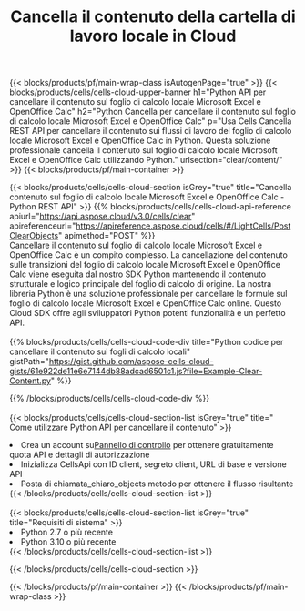 ﻿---
title:  Cancella il contenuto della cartella di lavoro locale in Cloud
description:  API cloud e SDK per la cancellazione dei contenuti su Microsoft Excel e OpenOffice Calc. Cancella contenuto su fogli di calcolo locali dal Cells Cloud API. L'SDK supporta i tipi di linguaggi di sviluppo. Includono Android, C#, Go, Java, NodeJS, Perl, PHP, Python, Ruby e swift.
url: /it/python/clear/content/
---
{{< blocks/products/pf/main-wrap-class isAutogenPage="true" >}}
{{< blocks/products/cells/cells-cloud-upper-banner h1="Python API per cancellare il contenuto sul foglio di calcolo locale Microsoft Excel e OpenOffice Calc" h2="Python Cancella per cancellare il contenuto sul foglio di calcolo locale Microsoft Excel e OpenOffice Calc" p="Usa Cells Cancella REST API per cancellare il contenuto sui flussi di lavoro del foglio di calcolo locale Microsoft Excel e OpenOffice Calc in Python. Questa soluzione professionale cancella il contenuto sul foglio di calcolo locale Microsoft Excel e OpenOffice Calc utilizzando Python." urlsection="clear/content/" >}}
{{< blocks/products/pf/main-container >}}

{{< blocks/products/cells/cells-cloud-section isGrey="true" title="Cancella contenuto sul foglio di calcolo locale Microsoft Excel e OpenOffice Calc - Python REST API" >}}
{{% blocks/products/cells/cells-cloud-api-reference apiurl="https://api.aspose.cloud/v3.0/cells/clear" apireferenceurl="https://apireference.aspose.cloud/cells/#/LightCells/PostClearObjects" apimethod="POST" %}}
<br/>
Cancellare il contenuto sul foglio di calcolo locale Microsoft Excel e OpenOffice Calc è un compito complesso. La cancellazione del contenuto sulle transizioni del foglio di calcolo locale Microsoft Excel e OpenOffice Calc viene eseguita dal nostro SDK Python mantenendo il contenuto strutturale e logico principale del foglio di calcolo di origine. La nostra libreria Python è una soluzione professionale per cancellare le formule sul foglio di calcolo locale Microsoft Excel e OpenOffice Calc online. Questo Cloud SDK offre agli sviluppatori Python potenti funzionalità e un perfetto API.
<br/>
<br/>
{{% blocks/products/cells/cells-cloud-code-div title="Python codice per cancellare il contenuto sui fogli di calcolo locali" gistPath="https://gist.github.com/aspose-cells-cloud-gists/61e922de11e6e7144db88adcad6501c1.js?file=Example-Clear-Content.py" %}}
  
{{% /blocks/products/cells/cells-cloud-code-div %}}
<br/>
<br/>
{{< blocks/products/cells/cells-cloud-section-list isGrey="true" title=" Come utilizzare Python API per cancellare il contenuto" >}}
<li> Crea un account su<a href="https://dashboard.aspose.cloud/">Pannello di controllo</a> per ottenere gratuitamente quota API e dettagli di autorizzazione</li>
<li>Inizializza CellsApi con ID client, segreto client, URL di base e versione API</li>
<li>Posta di chiamata_chiaro_objects metodo per ottenere il flusso risultante</li>
{{< /blocks/products/cells/cells-cloud-section-list >}}
<br/>
<br/>
{{< blocks/products/cells/cells-cloud-section-list isGrey="true" title="Requisiti di sistema" >}}
<li>Python 2.7 o più recente</li>
<li>Python 3.10 o più recente</li>
{{< /blocks/products/cells/cells-cloud-section-list >}}

{{< /blocks/products/cells/cells-cloud-section >}}

{{< /blocks/products/pf/main-container >}}
{{< /blocks/products/pf/main-wrap-class >}}
